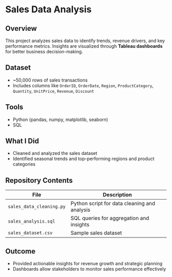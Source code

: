 # Sales Data Analysis

## Overview
This project analyzes sales data to identify trends, revenue drivers, and key performance metrics. Insights are visualized through **Tableau dashboards** for better business decision-making.

## Dataset
- ~50,000 rows of sales transactions  
- Includes columns like `OrderID`, `OrderDate`, `Region`, `ProductCategory`, `Quantity`, `UnitPrice`, `Revenue`, `Discount`  

## Tools
- Python (pandas, numpy, matplotlib, seaborn)  
- SQL  

## What I Did
- Cleaned and analyzed the sales dataset  
- Identified seasonal trends and top-performing regions and product categories  

## Repository Contents
| File | Description |
|------|-------------|
| `sales_data_cleaning.py` | Python script for data cleaning and analysis |
| `sales_analysis.sql` | SQL queries for aggregation and insights |
| `sales_dataset.csv` | Sample sales dataset |

## Outcome
- Provided actionable insights for revenue growth and strategic planning  
- Dashboards allow stakeholders to monitor sales performance effectively

